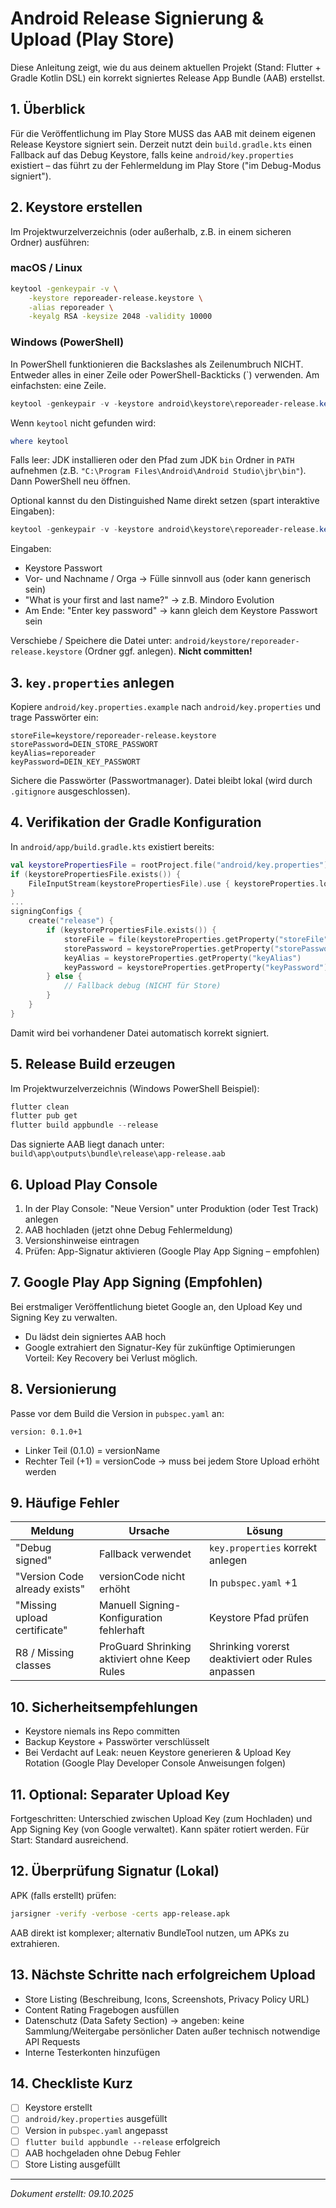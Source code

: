 # Android Release Signierung & Upload (Play Store)

Diese Anleitung zeigt, wie du aus deinem aktuellen Projekt (Stand: Flutter + Gradle Kotlin DSL) ein korrekt signiertes Release App Bundle (AAB) erstellst.

## 1. Überblick
Für die Veröffentlichung im Play Store MUSS das AAB mit deinem eigenen Release Keystore signiert sein. Derzeit nutzt dein `build.gradle.kts` einen Fallback auf das Debug Keystore, falls keine `android/key.properties` existiert – das führt zu der Fehlermeldung im Play Store ("im Debug-Modus signiert").

## 2. Keystore erstellen
Im Projektwurzelverzeichnis (oder außerhalb, z.B. in einem sicheren Ordner) ausführen:

### macOS / Linux
```bash
keytool -genkeypair -v \
    -keystore reporeader-release.keystore \
    -alias reporeader \
    -keyalg RSA -keysize 2048 -validity 10000
```

### Windows (PowerShell)
In PowerShell funktionieren die Backslashes als Zeilenumbruch NICHT. Entweder alles in einer Zeile oder PowerShell-Backticks (`) verwenden. Am einfachsten: eine Zeile.

```powershell
keytool -genkeypair -v -keystore android\keystore\reporeader-release.keystore -alias reporeader -keyalg RSA -keysize 2048 -validity 10000
```

Wenn `keytool` nicht gefunden wird:
```powershell
where keytool
```
Falls leer: JDK installieren oder den Pfad zum JDK `bin` Ordner in `PATH` aufnehmen (z.B. `"C:\Program Files\Android\Android Studio\jbr\bin"`). Dann PowerShell neu öffnen.

Optional kannst du den Distinguished Name direkt setzen (spart interaktive Eingaben):
```powershell
keytool -genkeypair -v -keystore android\keystore\reporeader-release.keystore -alias reporeader -keyalg RSA -keysize 2048 -validity 10000 -dname "CN=Mindoro Evolution, OU=Apps, O=Mindoro Evolution, L=Düsseldorf, ST=NRW, C=DE"
```
Eingaben:
- Keystore Passwort
- Vor- und Nachname / Orga → Fülle sinnvoll aus (oder kann generisch sein)
- "What is your first and last name?" → z.B. Mindoro Evolution
- Am Ende: "Enter key password" → kann gleich dem Keystore Passwort sein

Verschiebe / Speichere die Datei unter: `android/keystore/reporeader-release.keystore` (Ordner ggf. anlegen). **Nicht committen!**

## 3. `key.properties` anlegen
Kopiere `android/key.properties.example` nach `android/key.properties` und trage Passwörter ein:
```
storeFile=keystore/reporeader-release.keystore
storePassword=DEIN_STORE_PASSWORT
keyAlias=reporeader
keyPassword=DEIN_KEY_PASSWORT
```
Sichere die Passwörter (Passwortmanager). Datei bleibt lokal (wird durch `.gitignore` ausgeschlossen).

## 4. Verifikation der Gradle Konfiguration
In `android/app/build.gradle.kts` existiert bereits:
```kotlin
val keystorePropertiesFile = rootProject.file("android/key.properties")
if (keystorePropertiesFile.exists()) {
    FileInputStream(keystorePropertiesFile).use { keystoreProperties.load(it) }
}
...
signingConfigs {
    create("release") {
        if (keystorePropertiesFile.exists()) {
            storeFile = file(keystoreProperties.getProperty("storeFile"))
            storePassword = keystoreProperties.getProperty("storePassword")
            keyAlias = keystoreProperties.getProperty("keyAlias")
            keyPassword = keystoreProperties.getProperty("keyPassword")
        } else {
            // Fallback debug (NICHT für Store)
        }
    }
}
```
Damit wird bei vorhandener Datei automatisch korrekt signiert.

## 5. Release Build erzeugen
Im Projektwurzelverzeichnis (Windows PowerShell Beispiel):
```powershell
flutter clean
flutter pub get
flutter build appbundle --release
```
Das signierte AAB liegt danach unter: `build\app\outputs\bundle\release\app-release.aab`

## 6. Upload Play Console
1. In der Play Console: "Neue Version" unter Produktion (oder Test Track) anlegen
2. AAB hochladen (jetzt ohne Debug Fehlermeldung)
3. Versionshinweise eintragen
4. Prüfen: App-Signatur aktivieren (Google Play App Signing – empfohlen)

## 7. Google Play App Signing (Empfohlen)
Bei erstmaliger Veröffentlichung bietet Google an, den Upload Key und Signing Key zu verwalten.
- Du lädst dein signiertes AAB hoch
- Google extrahiert den Signatur-Key für zukünftige Optimierungen
Vorteil: Key Recovery bei Verlust möglich.

## 8. Versionierung
Passe vor dem Build die Version in `pubspec.yaml` an:
```
version: 0.1.0+1
```
- Linker Teil (0.1.0) = versionName
- Rechter Teil (+1) = versionCode → muss bei jedem Store Upload erhöht werden

## 9. Häufige Fehler
| Meldung | Ursache | Lösung |
|---------|--------|--------|
| "Debug signed" | Fallback verwendet | `key.properties` korrekt anlegen |
| "Version Code already exists" | versionCode nicht erhöht | In `pubspec.yaml` +1 |
| "Missing upload certificate" | Manuell Signing-Konfiguration fehlerhaft | Keystore Pfad prüfen |
| R8 / Missing classes | ProGuard Shrinking aktiviert ohne Keep Rules | Shrinking vorerst deaktiviert oder Rules anpassen |

## 10. Sicherheitsempfehlungen
- Keystore niemals ins Repo committen
- Backup Keystore + Passwörter verschlüsselt
- Bei Verdacht auf Leak: neuen Keystore generieren & Upload Key Rotation (Google Play Developer Console Anweisungen folgen)

## 11. Optional: Separater Upload Key
Fortgeschritten: Unterschied zwischen Upload Key (zum Hochladen) und App Signing Key (von Google verwaltet). Kann später rotiert werden. Für Start: Standard ausreichend.

## 12. Überprüfung Signatur (Lokal)
APK (falls erstellt) prüfen:
```bash
jarsigner -verify -verbose -certs app-release.apk
```
AAB direkt ist komplexer; alternativ BundleTool nutzen, um APKs zu extrahieren.

## 13. Nächste Schritte nach erfolgreichem Upload
- Store Listing (Beschreibung, Icons, Screenshots, Privacy Policy URL)
- Content Rating Fragebogen ausfüllen
- Datenschutz (Data Safety Section) → angeben: keine Sammlung/Weitergabe persönlicher Daten außer technisch notwendige API Requests
- Interne Testerkonten hinzufügen

## 14. Checkliste Kurz
- [ ] Keystore erstellt
- [ ] `android/key.properties` ausgefüllt
- [ ] Version in `pubspec.yaml` angepasst
- [ ] `flutter build appbundle --release` erfolgreich
- [ ] AAB hochgeladen ohne Debug Fehler
- [ ] Store Listing ausgefüllt

---
*Dokument erstellt: 09.10.2025*
